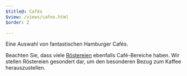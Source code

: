```yaml
---
$title@: Cafés
$view: /views/cafes.html
$order: 2

---
```

Eine Auswahl von fantastischen Hamburger Cafés.

Beachten Sie, dass viele [Röstereien]([url('/content/pages/roasters.md')]) ebenfalls Café-Bereiche haben. Wir stellen Röstereien gesondert dar, um den besonderen Bezug zum Kaffee herauszustellen.